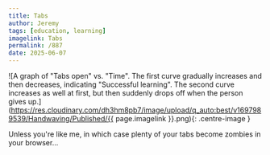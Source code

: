 ```yaml
---
title: Tabs
author: Jeremy
tags: [education, learning]
imagelink: Tabs
permalink: /887
date: 2025-06-07
---
```


![A graph of "Tabs open" vs. "Time". The first curve gradually increases and then decreases, indicating "Successful learning". The second curve increases as well at first, but then suddenly drops off when the person gives up.](https://res.cloudinary.com/dh3hm8pb7/image/upload/q_auto:best/v1697989539/Handwaving/Published/{{ page.imagelink }}.png){: .centre-image }

Unless you're like me, in which case plenty of your tabs become zombies in your browser...

